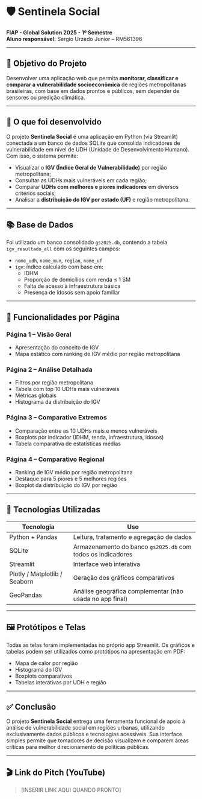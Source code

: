 # 🛡️ Sentinela Social

**FIAP - Global Solution 2025 - 1º Semestre**  
**Aluno responsável:** Sergio Urzedo Junior – RM561396  

---

## 🎯 Objetivo do Projeto

Desenvolver uma aplicação web que permita **monitorar, classificar e comparar a vulnerabilidade socioeconômica** de regiões metropolitanas brasileiras, com base em dados prontos e públicos, sem depender de sensores ou predição climática.

---

## 🧠 O que foi desenvolvido

O projeto **Sentinela Social** é uma aplicação em Python (via Streamlit) conectada a um banco de dados SQLite que consolida indicadores de vulnerabilidade em nível de UDH (Unidade de Desenvolvimento Humano). Com isso, o sistema permite:

- Visualizar o **IGV (Índice Geral de Vulnerabilidade)** por região metropolitana;
- Consultar as UDHs mais vulneráveis em cada região;
- Comparar **UDHs com melhores e piores indicadores** em diversos critérios sociais;
- Analisar a **distribuição do IGV por estado (UF)** e região metropolitana.

---

## 📚 Base de Dados

Foi utilizado um banco consolidado `gs2025.db`, contendo a tabela `igv_resultado_all` com os seguintes campos:

- `nome_udh`, `nome_mun`, `regiao`, `nome_uf`  
- `igv`: índice calculado com base em:
  - IDHM
  - Proporção de domicílios com renda ≤ 1 SM
  - Falta de acesso à infraestrutura básica
  - Presença de idosos sem apoio familiar

---

## 🧩 Funcionalidades por Página

### Página 1 – Visão Geral
- Apresentação do conceito de IGV
- Mapa estático com ranking de IGV médio por região metropolitana

### Página 2 – Análise Detalhada
- Filtros por região metropolitana
- Tabela com top 10 UDHs mais vulneráveis
- Métricas globais
- Histograma da distribuição do IGV

### Página 3 – Comparativo Extremos
- Comparação entre as 10 UDHs mais e menos vulneráveis
- Boxplots por indicador (IDHM, renda, infraestrutura, idosos)
- Tabela comparativa de estatísticas médias

### Página 4 – Comparativo Regional
- Ranking de IGV médio por região metropolitana
- Destaque para 5 piores e 5 melhores regiões
- Boxplot da distribuição do IGV por região

---

## 🧪 Tecnologias Utilizadas

| Tecnologia      | Uso                                                       |
|-----------------|-----------------------------------------------------------|
| Python + Pandas | Leitura, tratamento e agregação de dados                  |
| SQLite          | Armazenamento do banco `gs2025.db` com todos os indicadores |
| Streamlit       | Interface web interativa                                  |
| Plotly / Matplotlib / Seaborn | Geração dos gráficos comparativos            |
| GeoPandas       | Análise geográfica complementar (não usada no app final)  |

---

## 🖼️ Protótipos e Telas

Todas as telas foram implementadas no próprio app Streamlit. Os gráficos e tabelas podem ser utilizados como protótipos na apresentação em PDF:

- Mapa de calor por região
- Histograma do IGV
- Boxplots comparativos
- Tabelas interativas por UDH e região

---

## ✅ Conclusão

O projeto **Sentinela Social** entrega uma ferramenta funcional de apoio à análise de vulnerabilidade social em regiões urbanas, utilizando exclusivamente dados públicos e tecnologias acessíveis. Sua interface simples permite que tomadores de decisão visualizem e comparem áreas críticas para melhor direcionamento de políticas públicas.

---

## 🎬 Link do Pitch (YouTube)

> [INSERIR LINK AQUI QUANDO PRONTO]
